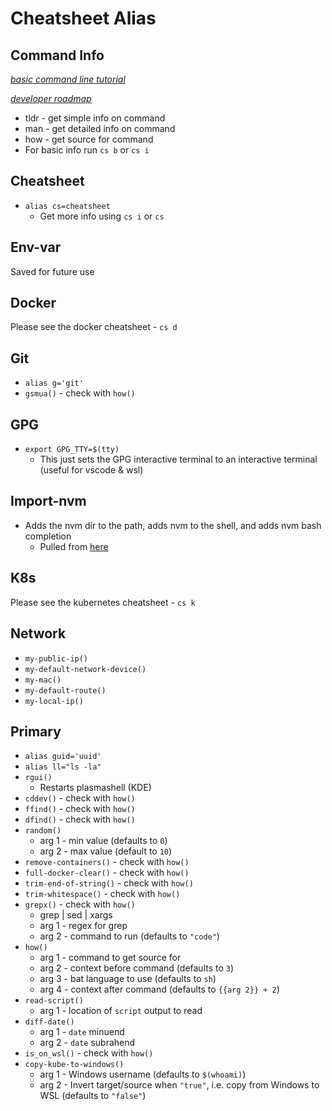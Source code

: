 # Cheatsheet Alias

## Command Info

*[basic command line tutorial](https://ubuntu.com/tutorials/command-line-for-beginners#1-overview)*

*[developer roadmap](https://github.com/kamranahmedse/developer-roadmap)*

* tldr - get simple info on command
* man - get detailed info on command
* how - get source for command
* For basic info run `cs b` or `cs i`

## Cheatsheet

* `alias cs=cheatsheet`
  * Get more info using `cs i` or `cs`

## Env-var

Saved for future use

## Docker

Please see the docker cheatsheet - `cs d`

## Git

* `alias g='git'`
* `gsmua()` - check with `how()`

## GPG

* `export GPG_TTY=$(tty)`
  * This just sets the GPG interactive terminal to an interactive terminal (useful for vscode & wsl)

## Import-nvm

* Adds the nvm dir to the path, adds nvm to the shell, and adds nvm bash completion
  * Pulled from [here](https://github.com/nvm-sh/nvm#git-install)

## K8s

Please see the kubernetes cheatsheet - `cs k`

## Network

* `my-public-ip()`
* `my-default-network-device()`
* `my-mac()`
* `my-default-route()`
* `my-local-ip()`

## Primary

* `alias guid='uuid'`
* `alias ll="ls -la"`
* `rgui()`
  * Restarts plasmashell (KDE)
* `cddev()` - check with `how()`
* `ffind()` - check with `how()`
* `dfind()` - check with `how()`
* `random()`
  * arg 1 - min value (defaults to `0`)
  * arg 2 - max value (default to `10`)
* `remove-containers()` - check with `how()`
* `full-docker-clear()` - check with `how()`
* `trim-end-of-string()` - check with `how()`
* `trim-whitespace()` - check with `how()`
* `grepx()` - check with `how()`
  * grep | sed | xargs
  * arg 1 - regex for grep
  * arg 2 - command to run (defaults to `"code"`)
* `how()`
  * arg 1 - command to get source for
  * arg 2 - context before command (defaults to `3`)
  * arg 3 - bat language to use (defaults to `sh`)
  * arg 4 - context after command (defaults to `{{arg 2}} + 2`)
* `read-script()`
  * arg 1 - location of `script` output to read
* `diff-date()`
  * arg 1 - `date` minuend
  * arg 2 - `date` subrahend
* `is_on_wsl()` - check with `how()`
* `copy-kube-to-windows()`
  * arg 1 - Windows username (defaults to `$(whoami)`)
  * arg 2 - Invert target/source when `"true"`, i.e. copy from Windows to WSL (defaults to `"false"`)
